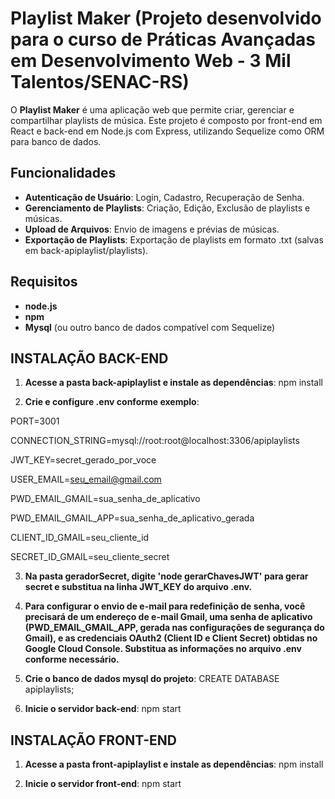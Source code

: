 # Playlist Maker (Projeto desenvolvido para o curso de Práticas Avançadas em Desenvolvimento Web - 3 Mil Talentos/SENAC-RS)

O **Playlist Maker** é uma aplicação web que permite criar, gerenciar e compartilhar playlists de música. Este projeto é composto por front-end em React e back-end em Node.js com Express, utilizando Sequelize como ORM para banco de dados.

## Funcionalidades
- **Autenticação de Usuário**: Login, Cadastro, Recuperação de Senha.
- **Gerenciamento de Playlists**: Criação, Edição, Exclusão de playlists e músicas.
- **Upload de Arquivos**: Envio de imagens e prévias de músicas.
- **Exportação de Playlists**: Exportação de playlists em formato .txt (salvas em back-apiplaylist/playlists).

## Requisitos
- **node.js**
- **npm** 
- **Mysql** (ou outro banco de dados compatível com Sequelize)


## INSTALAÇÃO BACK-END
1. **Acesse a pasta back-apiplaylist e instale as dependências**:
npm install

2. **Crie e configure .env conforme exemplo**:

PORT=3001

CONNECTION_STRING=mysql://root:root@localhost:3306/apiplaylists

JWT_KEY=secret_gerado_por_voce

USER_EMAIL=seu_email@gmail.com

PWD_EMAIL_GMAIL=sua_senha_de_aplicativo

PWD_EMAIL_GMAIL_APP=sua_senha_de_aplicativo_gerada

CLIENT_ID_GMAIL=seu_cliente_id

SECRET_ID_GMAIL=seu_cliente_secret

3. **Na pasta geradorSecret, digite 'node gerarChavesJWT' para gerar secret e substitua na linha JWT_KEY do arquivo .env.**

4. **Para configurar o envio de e-mail para redefinição de senha, você precisará de um endereço de e-mail Gmail, uma senha de aplicativo (PWD_EMAIL_GMAIL_APP, gerada nas configurações de segurança do Gmail), e as credenciais OAuth2 (Client ID e Client Secret) obtidas no Google Cloud Console. Substitua as informações no arquivo .env conforme necessário.**

5. **Crie o banco de dados mysql do projeto**: 
CREATE DATABASE apiplaylists;

6. **Inicie o servidor back-end**: 
npm start


## INSTALAÇÃO FRONT-END
1. **Acesse a pasta front-apiplaylist e instale as dependências**:
npm install

2. **Inicie o servidor front-end**:
npm start
